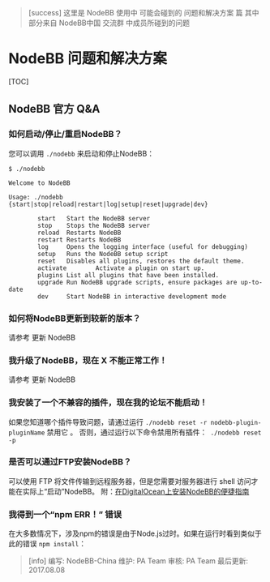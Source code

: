 >[success] 这里是 NodeBB 使用中 可能会碰到的 问题和解决方案 篇
> 其中部分来自 NodeBB中国 交流群 中成员所碰到的问题

# NodeBB 问题和解决方案 
[TOC]
## NodeBB 官方 Q&A
### 如何启动/停止/重启NodeBB？
您可以调用 `./nodebb` 来启动和停止NodeBB：
```
$ ./nodebb

Welcome to NodeBB

Usage: ./nodebb {start|stop|reload|restart|log|setup|reset|upgrade|dev}

        start   Start the NodeBB server
        stop    Stops the NodeBB server
        reload  Restarts NodeBB
        restart Restarts NodeBB
        log     Opens the logging interface (useful for debugging)
        setup   Runs the NodeBB setup script
        reset   Disables all plugins, restores the default theme.
        activate        Activate a plugin on start up.
        plugins List all plugins that have been installed.
        upgrade Run NodeBB upgrade scripts, ensure packages are up-to-date
        dev     Start NodeBB in interactive development mode
```
### 如何将NodeBB更新到较新的版本？
请参考 更新 NodeBB
### 我升级了NodeBB，现在 X 不能正常工作！
请参考 更新 NodeBB
### 我安装了一个不兼容的插件，现在我的论坛不能启动！
如果您知道哪个插件导致问题，请通过运行 `./nodebb reset -r nodebb-plugin-pluginName` 禁用它 。
否则，通过运行以下命令禁用所有插件：` ./nodebb reset -p`
### 是否可以通过FTP安装NodeBB？
可以使用 FTP 将文件传输到远程服务器，但是您需要对服务器进行 shell 访问才能在实际上“启动”NodeBB。
附：[在DigitalOcean上安装NodeBB的便捷指南](http://burnaftercompiling.com/nodebb/setting-up-a-nodebb-forum-for-dummies/)
### 我得到一个“npm ERR！” 错误
在大多数情况下，涉及npm的错误是由于Node.js过时。如果在运行时看到类似于此的错误 `npm install`：





>[info] 编写: NodeBB-China
维护: PA Team
审核: PA Team
最后更新: 2017.08.08